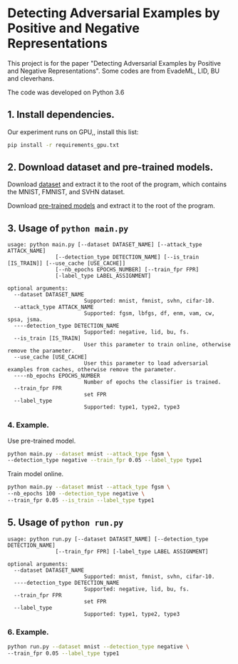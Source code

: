 # Detecting Adversarial Examples by Positive and Negative Representations

This project is for the paper "Detecting Adversarial Examples by Positive and 
Negative Representations". Some codes are from EvadeML, LID, BU 
and cleverhans.

The code was developed on Python 3.6


## 1. Install dependencies.
Our experiment runs on GPU,, install this list:
```bash
pip install -r requirements_gpu.txt
```

## 2. Download dataset and pre-trained models.
Download [dataset](https://drive.google.com/file/d/1gyBeIpy4WzO17_7hjZKR6flP9oPhHVfU/view) 
and extract it to the root of the program, which contains the MNIST, FMNIST, and SVHN dataset.

Download [pre-trained models](https://drive.google.com/open?id=1c1rKZzbYP5AELJhl5Uxs1bFzHU04sRnx)
and extract it to the root of the program. 
## 3. Usage of `python main.py`
```
usage: python main.py [--dataset DATASET_NAME] [--attack_type ATTACK_NAME]
               [--detection_type DETECTION_NAME] [--is_train [IS_TRAIN]] [--use_cache [USE_CACHE]]
               [--nb_epochs EPOCHS_NUMBER] [--train_fpr FPR] 
               [-label_type LABEL_ASSIGNMENT]

optional arguments:
  --dataset DATASET_NAME
                        Supported: mnist, fmnist, svhn, cifar-10.
  --attack_type ATTACK_NAME
                        Supported: fgsm, lbfgs, df, enm, vam, cw, spsa, jsma.
  ----detection_type DETECTION_NAME
                        Supported: negative, lid, bu, fs.
  --is_train [IS_TRAIN]
                        User this parameter to train online, otherwise remove the parameter.
  --use_cache [USE_CACHE]
                        User this parameter to load adversarial examples from caches, otherwise remove the parameter.
  ----nb_epochs EPOCHS_NUMBER
                        Number of epochs the classifier is trained.
  --train_fpr FPR
                        set FPR
  --label_type
                        Supported: type1, type2, type3
```

### 4. Example.
Use pre-trained model.
```bash
python main.py --dataset mnist --attack_type fgsm \
--detection_type negative --train_fpr 0.05 --label_type type1
```
Train model online.
```bash
python main.py --dataset mnist --attack_type fgsm \
--nb_epochs 100 --detection_type negative \
--train_fpr 0.05 --is_train --label_type type1
```


## 5. Usage of `python run.py`
```
usage: python run.py [--dataset DATASET_NAME] [--detection_type DETECTION_NAME]
               [--train_fpr FPR] [-label_type LABEL ASSIGNMENT]

optional arguments:
  --dataset DATASET_NAME
                        Supported: mnist, fmnist, svhn, cifar-10.
  ----detection_type DETECTION_NAME
                        Supported: negative, lid, bu, fs.
  --train_fpr FPR
                        set FPR
  --label_type
                        Supported: type1, type2, type3
```

### 6. Example.
```bash
python run.py --dataset mnist --detection_type negative \
--train_fpr 0.05 --label_type type1
```



